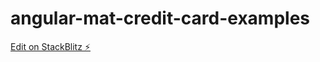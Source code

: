 # angular-mat-credit-card-examples

[Edit on StackBlitz ⚡️](https://stackblitz.com/edit/angular-mat-credit-card-examples)